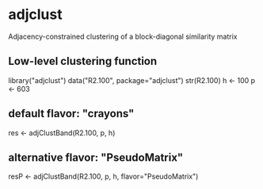 # adjclust

Adjacency-constrained clustering of a block-diagonal similarity matrix

## Low-level clustering function

library("adjclust")
data("R2.100", package="adjclust")
str(R2.100)
h <- 100
p <- 603

## default flavor: "crayons"
res <- adjClustBand(R2.100, p, h)

## alternative flavor: "PseudoMatrix"
resP <- adjClustBand(R2.100, p, h, flavor="PseudoMatrix")
